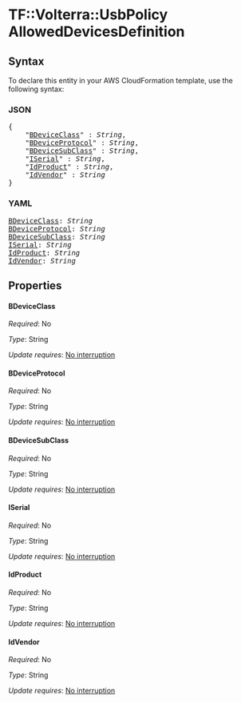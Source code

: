 # TF::Volterra::UsbPolicy AllowedDevicesDefinition

## Syntax

To declare this entity in your AWS CloudFormation template, use the following syntax:

### JSON

<pre>
{
    "<a href="#bdeviceclass" title="BDeviceClass">BDeviceClass</a>" : <i>String</i>,
    "<a href="#bdeviceprotocol" title="BDeviceProtocol">BDeviceProtocol</a>" : <i>String</i>,
    "<a href="#bdevicesubclass" title="BDeviceSubClass">BDeviceSubClass</a>" : <i>String</i>,
    "<a href="#iserial" title="ISerial">ISerial</a>" : <i>String</i>,
    "<a href="#idproduct" title="IdProduct">IdProduct</a>" : <i>String</i>,
    "<a href="#idvendor" title="IdVendor">IdVendor</a>" : <i>String</i>
}
</pre>

### YAML

<pre>
<a href="#bdeviceclass" title="BDeviceClass">BDeviceClass</a>: <i>String</i>
<a href="#bdeviceprotocol" title="BDeviceProtocol">BDeviceProtocol</a>: <i>String</i>
<a href="#bdevicesubclass" title="BDeviceSubClass">BDeviceSubClass</a>: <i>String</i>
<a href="#iserial" title="ISerial">ISerial</a>: <i>String</i>
<a href="#idproduct" title="IdProduct">IdProduct</a>: <i>String</i>
<a href="#idvendor" title="IdVendor">IdVendor</a>: <i>String</i>
</pre>

## Properties

#### BDeviceClass

_Required_: No

_Type_: String

_Update requires_: [No interruption](https://docs.aws.amazon.com/AWSCloudFormation/latest/UserGuide/using-cfn-updating-stacks-update-behaviors.html#update-no-interrupt)

#### BDeviceProtocol

_Required_: No

_Type_: String

_Update requires_: [No interruption](https://docs.aws.amazon.com/AWSCloudFormation/latest/UserGuide/using-cfn-updating-stacks-update-behaviors.html#update-no-interrupt)

#### BDeviceSubClass

_Required_: No

_Type_: String

_Update requires_: [No interruption](https://docs.aws.amazon.com/AWSCloudFormation/latest/UserGuide/using-cfn-updating-stacks-update-behaviors.html#update-no-interrupt)

#### ISerial

_Required_: No

_Type_: String

_Update requires_: [No interruption](https://docs.aws.amazon.com/AWSCloudFormation/latest/UserGuide/using-cfn-updating-stacks-update-behaviors.html#update-no-interrupt)

#### IdProduct

_Required_: No

_Type_: String

_Update requires_: [No interruption](https://docs.aws.amazon.com/AWSCloudFormation/latest/UserGuide/using-cfn-updating-stacks-update-behaviors.html#update-no-interrupt)

#### IdVendor

_Required_: No

_Type_: String

_Update requires_: [No interruption](https://docs.aws.amazon.com/AWSCloudFormation/latest/UserGuide/using-cfn-updating-stacks-update-behaviors.html#update-no-interrupt)

